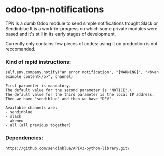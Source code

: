 # odoo-tpn-notifications
TPN is a dumb Odoo module to send simple notifications trought Slack or Sendinblue
It is a work-in-progress on which some private modules were based and it's still in its early stages of development. 

Currently only contains few pieces of codes: using it on production is not reccomanded.

### Kind of rapid instructions:

```
self.env.company.notify("an error notification", "[WARNING]", "<b>an example content</b>", channel)

First parameter is mandatory.
The default value for the second parameter is "NOTICE".\
The default value for the third parameter is the local IP address.
Then we have "sendiblue" and then we have "DEV".

Available channels are:
- sendinblue
- slack
- akeneo
- all (all previous together)

```

### Dependencies:

```
https://github.com/sendinblue/APIv3-python-library.git\
